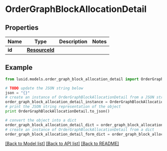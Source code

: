 # OrderGraphBlockAllocationDetail


## Properties
Name | Type | Description | Notes
------------ | ------------- | ------------- | -------------
**id** | [**ResourceId**](ResourceId.md) |  | 

## Example

```python
from lusid.models.order_graph_block_allocation_detail import OrderGraphBlockAllocationDetail

# TODO update the JSON string below
json = "{}"
# create an instance of OrderGraphBlockAllocationDetail from a JSON string
order_graph_block_allocation_detail_instance = OrderGraphBlockAllocationDetail.from_json(json)
# print the JSON string representation of the object
print OrderGraphBlockAllocationDetail.to_json()

# convert the object into a dict
order_graph_block_allocation_detail_dict = order_graph_block_allocation_detail_instance.to_dict()
# create an instance of OrderGraphBlockAllocationDetail from a dict
order_graph_block_allocation_detail_form_dict = order_graph_block_allocation_detail.from_dict(order_graph_block_allocation_detail_dict)
```
[[Back to Model list]](../README.md#documentation-for-models) [[Back to API list]](../README.md#documentation-for-api-endpoints) [[Back to README]](../README.md)


